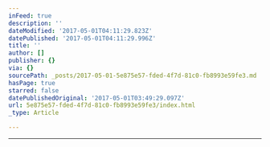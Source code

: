 ```yaml
---
inFeed: true
description: ''
dateModified: '2017-05-01T04:11:29.823Z'
datePublished: '2017-05-01T04:11:29.996Z'
title: ''
author: []
publisher: {}
via: {}
sourcePath: _posts/2017-05-01-5e875e57-fded-4f7d-81c0-fb8993e59fe3.md
hasPage: true
starred: false
datePublishedOriginal: '2017-05-01T03:49:29.097Z'
url: 5e875e57-fded-4f7d-81c0-fb8993e59fe3/index.html
_type: Article

---
```

---